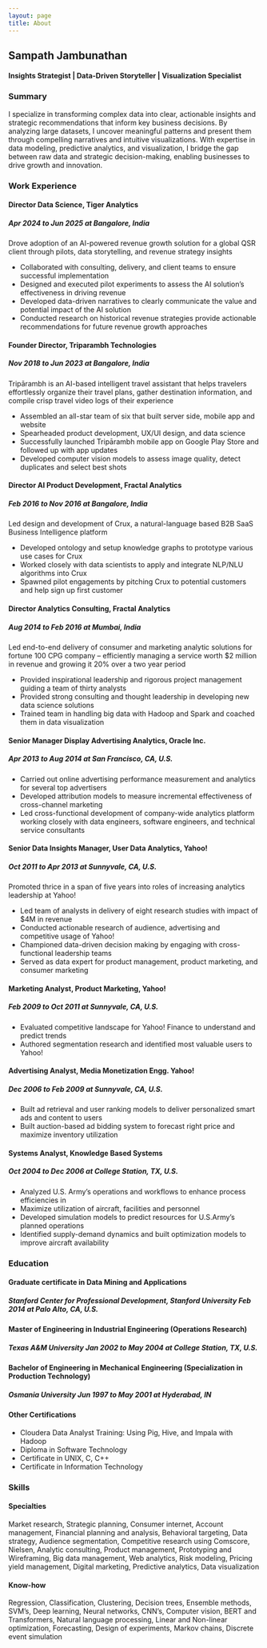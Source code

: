 ```yaml
---
layout: page
title: About
---
```

## Sampath Jambunathan
#### Insights Strategist | Data-Driven Storyteller | Visualization Specialist

### Summary
I specialize in transforming complex data into clear, actionable insights and strategic recommendations that inform key business decisions. By analyzing large datasets, I uncover meaningful patterns and present them through compelling narratives and intuitive visualizations. With expertise in data modeling, predictive analytics, and visualization, I bridge the gap between raw data and strategic decision-making, enabling businesses to drive growth and innovation.

### Work Experience
#### Director Data Science, Tiger Analytics
##### Apr 2024 to Jun 2025 at Bangalore, India
Drove adoption of an AI-powered revenue growth solution for a global QSR client through pilots, data storytelling, and revenue strategy insights
- Collaborated with consulting, delivery, and client teams to ensure successful implementation
- Designed and executed pilot experiments to assess the AI solution’s effectiveness in driving revenue
- Developed data-driven narratives to clearly communicate the value and potential impact of the AI solution
- Conducted research on historical revenue strategies provide actionable recommendations for future revenue growth approaches

#### Founder Director, Triparambh Technologies
##### Nov 2018 to Jun 2023 at Bangalore, India
Tripārambh is an AI-based intelligent travel assistant that helps travelers effortlessly organize their travel plans, gather destination information, and compile crisp travel video logs of their experience
- Assembled an all-star team of six that built server side, mobile app and website
- Spearheaded product development, UX/UI design, and data science
- Successfully launched Tripārambh mobile app on Google Play Store and followed up with app updates
- Developed computer vision models to assess image quality, detect duplicates and select best shots

#### Director AI Product Development, Fractal Analytics
##### Feb 2016 to Nov 2016 at Bangalore, India
Led design and development of Crux, a natural-language based B2B SaaS Business Intelligence platform
- Developed ontology and setup knowledge graphs to prototype various use cases for Crux
- Worked closely with data scientists to apply and integrate NLP/NLU algorithms into Crux
- Spawned pilot engagements by pitching Crux to potential customers and help sign up first customer

#### Director Analytics Consulting, Fractal Analytics
##### Aug 2014 to Feb 2016 at Mumbai, India
Led end-to-end delivery of consumer and marketing analytic solutions for fortune 100 CPG company – efficiently managing a service worth $2 million in revenue and growing it 20% over a two year period
- Provided inspirational leadership and rigorous project management guiding a team of thirty analysts
- Provided strong consulting and thought leadership in developing new data science solutions
- Trained team in handling big data with Hadoop and Spark and coached them in data visualization

#### Senior Manager Display Advertising Analytics, Oracle Inc.
##### Apr 2013 to Aug 2014 at San Francisco, CA, U.S.
- Carried out online advertising performance measurement and analytics for several top advertisers
- Developed attribution models to measure incremental effectiveness of cross-channel marketing
- Led cross-functional development of company-wide analytics platform working closely with data engineers, software engineers, and technical service consultants

#### Senior Data Insights Manager, User Data Analytics, Yahoo!
##### Oct 2011 to Apr 2013 at Sunnyvale, CA, U.S.
Promoted thrice in a span of five years into roles of increasing analytics leadership at Yahoo!
- Led team of analysts in delivery of eight research studies with impact of $4M in revenue
- Conducted actionable research of audience, advertising and competitive usage of Yahoo!
- Championed data-driven decision making by engaging with cross-functional leadership teams
- Served as data expert for product management, product marketing, and consumer marketing

#### Marketing Analyst, Product Marketing, Yahoo! 
##### Feb 2009 to Oct 2011 at Sunnyvale, CA, U.S.
- Evaluated competitive landscape for Yahoo! Finance to understand and predict trends
- Authored segmentation research and identified most valuable users to Yahoo!

#### Advertising Analyst, Media Monetization Engg. Yahoo! 
##### Dec 2006 to Feb 2009 at Sunnyvale, CA, U.S.
- Built ad retrieval and user ranking models to deliver personalized smart ads and content to users
- Built auction-based ad bidding system to forecast right price and maximize inventory utilization

#### Systems Analyst, Knowledge Based Systems 
##### Oct 2004 to Dec 2006 at College Station, TX, U.S.
- Analyzed U.S. Army’s operations and workflows to enhance process efficiencies in
- Maximize utilization of aircraft, facilities and personnel
- Developed simulation models to predict resources for U.S.Army’s planned operations
- Identified supply-demand dynamics and built optimization models to improve aircraft availability

### Education
#### Graduate certificate in Data Mining and Applications
##### Stanford Center for Professional Development, Stanford University Feb 2014 at Palo Alto, CA, U.S.

#### Master of Engineering in Industrial Engineering (Operations Research)
##### Texas A&M University Jan 2002 to May 2004 at College Station, TX, U.S.

#### Bachelor of Engineering in Mechanical Engineering (Specialization in Production Technology)
##### Osmania University Jun 1997 to May 2001 at Hyderabad, IN

#### Other Certifications
- Cloudera Data Analyst Training: Using Pig, Hive, and Impala with Hadoop
- Diploma in Software Technology
- Certificate in UNIX, C, C++
- Certificate in Information Technology

### Skills
#### Specialties
Market research, Strategic planning, Consumer internet, Account management, Financial planning and analysis, Behavioral targeting, Data strategy, Audience segmentation, Competitive research using Comscore, Nielsen, Analytic consulting, Product management, Prototyping and Wireframing, Big data management, Web analytics, Risk modeling, Pricing yield management, Digital marketing, Predictive analytics, Data visualization

#### Know-how
Regression, Classification, Clustering, Decision trees, Ensemble methods, SVM’s, Deep learning, Neural networks, CNN’s, Computer vision, BERT and Transformers, Natural language processing, Linear and Non-linear optimization, Forecasting, Design of experiments, Markov chains, Discrete event simulation



